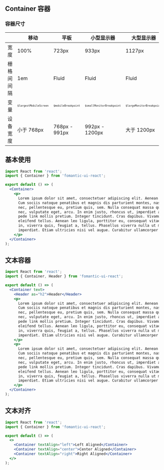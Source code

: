 ## Container 容器

### 容器尺寸

|            | 移动                                       | 平板                                    | 小型显示器                                    | 大型显示器                                    |
| ---------- | ------------------------------------------ | --------------------------------------- | --------------------------------------------- | --------------------------------------------- |
| 宽度       | 100%                                       | 723px                                   | 933px                                         | 1127px                                        |
| 栅格间间隔 | 1em                                        | Fluid                                   | Fluid                                         | Fluid                                         |
| 变量       | <font size=1>`$largestMobileScreen`</font> | <font size=1>`$mobileBreakpoint`</font> | <font size=1>`$smallMonitorBreakpoint`</font> | <font size=1>`$largeMonitorBreakpoint`</font> |
| 设备宽度   | 小于 768px                                 | 768px - 991px                           | 992px - 1200px                                | 大于 1200px                                   |

## 基本使用

```jsx
import React from 'react';
import { Container } from 'fomantic-ui-react';

export default () => (
  <Container>
    <p>
      Lorem ipsum dolor sit amet, consectetuer adipiscing elit. Aenean commodo ligula eget dolor. Aenean massa strong.
      Cum sociis natoque penatibus et magnis dis parturient montes, nascetur ridiculus mus. Donec quam felis, ultricies
      nec, pellentesque eu, pretium quis, sem. Nulla consequat massa quis enim. Donec pede justo, fringilla vel, aliquet
      nec, vulputate eget, arcu. In enim justo, rhoncus ut, imperdiet a, venenatis vitae, justo. Nullam dictum felis eu
      pede link mollis pretium. Integer tincidunt. Cras dapibus. Vivamus elementum semper nisi. Aenean vulputate
      eleifend tellus. Aenean leo ligula, porttitor eu, consequat vitae, eleifend ac, enim. Aliquam lorem ante, dapibus
      in, viverra quis, feugiat a, tellus. Phasellus viverra nulla ut metus varius laoreet. Quisque rutrum. Aenean
      imperdiet. Etiam ultricies nisi vel augue. Curabitur ullamcorper ultricies nisi.
    </p>
  </Container>
);
```

## 文本容器

```jsx
import React from 'react';
import { Container, Header } from 'fomantic-ui-react';

export default () => (
  <Container text>
    <Header as="h2">Header</Header>
    <p>
      Lorem ipsum dolor sit amet, consectetuer adipiscing elit. Aenean commodo ligula eget dolor. Aenean massa strong.
      Cum sociis natoque penatibus et magnis dis parturient montes, nascetur ridiculus mus. Donec quam felis, ultricies
      nec, pellentesque eu, pretium quis, sem. Nulla consequat massa quis enim. Donec pede justo, fringilla vel, aliquet
      nec, vulputate eget, arcu. In enim justo, rhoncus ut, imperdiet a, venenatis vitae, justo. Nullam dictum felis eu
      pede link mollis pretium. Integer tincidunt. Cras dapibus. Vivamus elementum semper nisi. Aenean vulputate
      eleifend tellus. Aenean leo ligula, porttitor eu, consequat vitae, eleifend ac, enim. Aliquam lorem ante, dapibus
      in, viverra quis, feugiat a, tellus. Phasellus viverra nulla ut metus varius laoreet. Quisque rutrum. Aenean
      imperdiet. Etiam ultricies nisi vel augue. Curabitur ullamcorper ultricies nisi.
    </p>
    <p>
      Lorem ipsum dolor sit amet, consectetuer adipiscing elit. Aenean commodo ligula eget dolor. Aenean massa strong.
      Cum sociis natoque penatibus et magnis dis parturient montes, nascetur ridiculus mus. Donec quam felis, ultricies
      nec, pellentesque eu, pretium quis, sem. Nulla consequat massa quis enim. Donec pede justo, fringilla vel, aliquet
      nec, vulputate eget, arcu. In enim justo, rhoncus ut, imperdiet a, venenatis vitae, justo. Nullam dictum felis eu
      pede link mollis pretium. Integer tincidunt. Cras dapibus. Vivamus elementum semper nisi. Aenean vulputate
      eleifend tellus. Aenean leo ligula, porttitor eu, consequat vitae, eleifend ac, enim. Aliquam lorem ante, dapibus
      in, viverra quis, feugiat a, tellus. Phasellus viverra nulla ut metus varius laoreet. Quisque rutrum. Aenean
      imperdiet. Etiam ultricies nisi vel augue. Curabitur ullamcorper ultricies nisi.
    </p>
  </Container>
);
```

## 文本对齐

```jsx
import React from 'react';
import { Container } from 'fomantic-ui-react';

export default () => (
  <>
    <Container textAlign="left">Left Aligned</Container>
    <Container textAlign="center">Center Aligned</Container>
    <Container textAlign="right">Right Aligned</Container>
  </>
);
```

<API src="../../../src/container/Container.tsx"></API>
